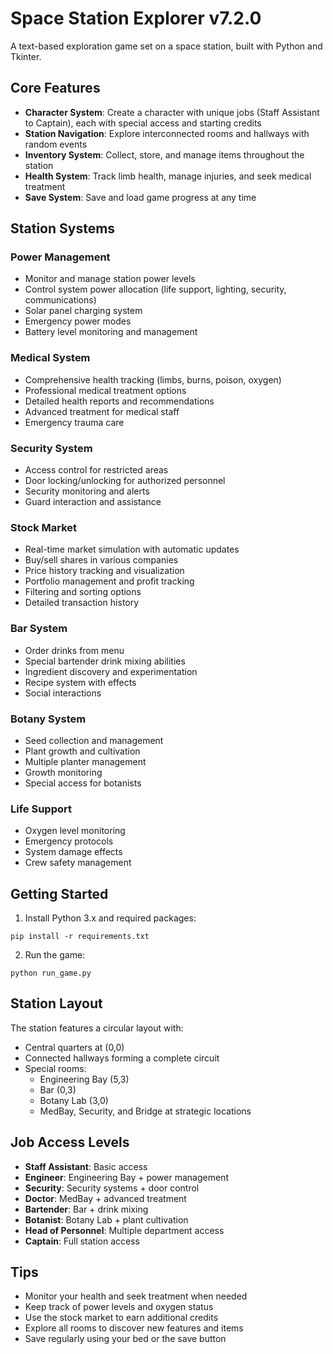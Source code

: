 # Space Station Explorer v7.2.0

A text-based exploration game set on a space station, built with Python and Tkinter.

## Core Features

- **Character System**: Create a character with unique jobs (Staff Assistant to Captain), each with special access and starting credits
- **Station Navigation**: Explore interconnected rooms and hallways with random events
- **Inventory System**: Collect, store, and manage items throughout the station
- **Health System**: Track limb health, manage injuries, and seek medical treatment
- **Save System**: Save and load game progress at any time

## Station Systems

### Power Management
- Monitor and manage station power levels
- Control system power allocation (life support, lighting, security, communications)
- Solar panel charging system
- Emergency power modes
- Battery level monitoring and management

### Medical System
- Comprehensive health tracking (limbs, burns, poison, oxygen)
- Professional medical treatment options
- Detailed health reports and recommendations
- Advanced treatment for medical staff
- Emergency trauma care

### Security System
- Access control for restricted areas
- Door locking/unlocking for authorized personnel
- Security monitoring and alerts
- Guard interaction and assistance

### Stock Market
- Real-time market simulation with automatic updates
- Buy/sell shares in various companies
- Price history tracking and visualization
- Portfolio management and profit tracking
- Filtering and sorting options
- Detailed transaction history

### Bar System
- Order drinks from menu
- Special bartender drink mixing abilities
- Ingredient discovery and experimentation
- Recipe system with effects
- Social interactions

### Botany System
- Seed collection and management
- Plant growth and cultivation
- Multiple planter management
- Growth monitoring
- Special access for botanists

### Life Support
- Oxygen level monitoring
- Emergency protocols
- System damage effects
- Crew safety management

## Getting Started

1. Install Python 3.x and required packages:
```
pip install -r requirements.txt
```

2. Run the game:
```
python run_game.py
```

## Station Layout

The station features a circular layout with:
- Central quarters at (0,0)
- Connected hallways forming a complete circuit
- Special rooms:
  - Engineering Bay (5,3)
  - Bar (0,3)
  - Botany Lab (3,0)
  - MedBay, Security, and Bridge at strategic locations

## Job Access Levels

- **Staff Assistant**: Basic access
- **Engineer**: Engineering Bay + power management
- **Security**: Security systems + door control
- **Doctor**: MedBay + advanced treatment
- **Bartender**: Bar + drink mixing
- **Botanist**: Botany Lab + plant cultivation
- **Head of Personnel**: Multiple department access
- **Captain**: Full station access

## Tips

- Monitor your health and seek treatment when needed
- Keep track of power levels and oxygen status
- Use the stock market to earn additional credits
- Explore all rooms to discover new features and items
- Save regularly using your bed or the save button 